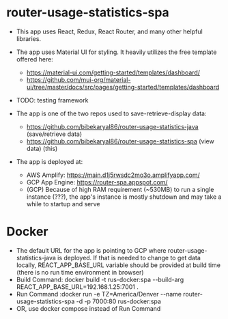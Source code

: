 # router-usage-statistics-spa

- This app uses React, Redux, React Router, and many other helpful libraries.
- The app uses Material UI for styling. It heavily utilizes the free template offered here:

  - https://material-ui.com/getting-started/templates/dashboard/
  - https://github.com/mui-org/material-ui/tree/master/docs/src/pages/getting-started/templates/dashboard

- TODO: testing framework

- The app is one of the two repos used to save-retrieve-display data:

  - https://github.com/bibekaryal86/router-usage-statistics-java (save/retrieve data)
  - https://github.com/bibekaryal86/router-usage-statistics-spa (view data) (this)

- The app is deployed at:
  - AWS Amplify: https://main.d1j5rwsdc2mo3o.amplifyapp.com/
  - GCP App Engine: https://router-spa.appspot.com/
  - (GCP) Because of high RAM requirement (~530MB) to run a single instance (???), the app's instance is mostly shutdown and may take a while to startup and serve

# Docker

- The default URL for the app is pointing to GCP where router-usage-statistics-java is deployed. If that is needed to change to get data locally, REACT_APP_BASE_URL variable should be provided at build time (there is no run time environment in browser)
- Build Command: docker build -t rus-docker:spa --build-arg REACT_APP_BASE_URL=192.168.1.25:7001 .
- Run Command :docker run -e TZ=America/Denver --name router-usage-statistics-spa -d -p 7000:80 rus-docker:spa
- OR, use docker compose instead of Run Command
